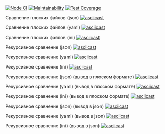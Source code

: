 [![Node CI](https://github.com/mishchenkoandrey/frontend-project-lvl2/workflows/Node%20CI/badge.svg)](https://github.com/mishchenkoandrey/frontend-project-lvl2/actions)
[![Maintainability](https://api.codeclimate.com/v1/badges/1345e84d6a8a763d1aa7/maintainability)](https://codeclimate.com/github/mishchenkoandrey/frontend-project-lvl2/maintainability)
[![Test Coverage](https://api.codeclimate.com/v1/badges/a99a88d28ad37a79dbf6/test_coverage)](https://codeclimate.com/github/mishchenkoandrey/frontend-project-lvl2/test_coverage)

Сравнение плоских файлов (json)
[![asciicast](https://asciinema.org/a/Y7CuDyD47hlB89gq8CvGk8AgL.svg)](https://asciinema.org/a/Y7CuDyD47hlB89gq8CvGk8AgL)

Сравнение плоских файлов (yaml)
[![asciicast](https://asciinema.org/a/8EJcti2LlJC4ZZ618PuMhJFhj.svg)](https://asciinema.org/a/8EJcti2LlJC4ZZ618PuMhJFhj)

Сравнение плоских файлов (ini)
[![asciicast](https://asciinema.org/a/x0tPTJAyaFRmGhEr6YKIr0XDK.svg)](https://asciinema.org/a/x0tPTJAyaFRmGhEr6YKIr0XDK)

Рекурсивное сравнение (json)
[![asciicast](https://asciinema.org/a/mltmVVIFCeTN5UUaHfYpLqmGx.svg)](https://asciinema.org/a/mltmVVIFCeTN5UUaHfYpLqmGx)

Рекурсивное сравнение (yaml)
[![asciicast](https://asciinema.org/a/agglLicODvGyFpRj5yo0Kk9VX.svg)](https://asciinema.org/a/agglLicODvGyFpRj5yo0Kk9VX)

Рекурсивное сравнение (ini)
[![asciicast](https://asciinema.org/a/Z21MbLIdaYtp80vcgkJF5lJlP.svg)](https://asciinema.org/a/Z21MbLIdaYtp80vcgkJF5lJlP)

Рекурсивное сравнение (json) (вывод в плоском формате)
[![asciicast](https://asciinema.org/a/w4Hq9jyuYKihjJeonwKChG5rY.svg)](https://asciinema.org/a/w4Hq9jyuYKihjJeonwKChG5rY)

Рекурсивное сравнение (yaml) (вывод в плоском формате)
[![asciicast](https://asciinema.org/a/w4Hq9jyuYKihjJeonwKChG5rY.svg)](https://asciinema.org/a/w4Hq9jyuYKihjJeonwKChG5rY)

Рекурсивное сравнение (ini) (вывод в плоском формате)
[![asciicast](https://asciinema.org/a/mnBbZPMnN1RFYXqTO6EkLgTG6.svg)](https://asciinema.org/a/mnBbZPMnN1RFYXqTO6EkLgTG6)

Рекурсивное сравнение (json) (вывод в json)
[![asciicast](https://asciinema.org/a/jAjsLi90EIPo7IsTvYA7zP6cV.svg)](https://asciinema.org/a/jAjsLi90EIPo7IsTvYA7zP6cV)

Рекурсивное сравнение (yaml) (вывод в json)
[![asciicast](https://asciinema.org/a/8s66RmPChZvnpZG4PqDfrgQvW.svg)](https://asciinema.org/a/8s66RmPChZvnpZG4PqDfrgQvW)

Рекурсивное сравнение (ini) (вывод в json)
[![asciicast](https://asciinema.org/a/CZGuRCiMf8Z9GhcTQevioLPNi.svg)](https://asciinema.org/a/CZGuRCiMf8Z9GhcTQevioLPNi)